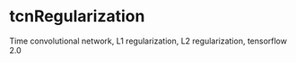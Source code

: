 # tcnRegularization
Time convolutional network, L1 regularization, L2 regularization, tensorflow 2.0
